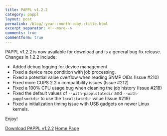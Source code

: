 ```yaml
---
title: PAPPL v1.2.2
category: pappl
layout: post
permalink: /blog/:year-:month-:day-:title.html
excerpt_separator: <!--more-->
comments: true
commentform: true
---
```


PAPPL v1.2.2 is now available for download and is a general bug fix release.
Changes in 1.2.2 include:

- Added debug logging for device management.
- Fixed a device race condition with job processing.
- Fixed a potential value overflow when reading SNMP OIDs (Issue #210)
- Fixed more CUPS 2.2.x compatibility issues (Issue #212)
- Fixed a 100% CPU usage bug when cleaning the job history (Issue #218)
- Fixed the default values of `--with-papplstatedir` and `--with-papplsockdir`
  to use the `localstatedir` value (Issue #219)
- Fixed a initialization timing issue with USB gadgets on newer Linux kernels.

Enjoy!

<a class="btn btn-primary" href="https://github.com/michaelrsweet/pappl/releases/tag/v1.2.2">Download PAPPL v1.2.2</a>
<a class="btn btn-default" href="/pappl/index.html">Home Page</a>
